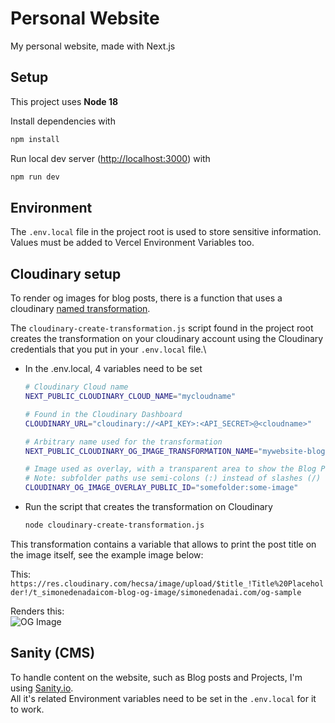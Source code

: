 
# Personal Website

My personal website, made with Next.js

## **Setup**

This project uses **Node 18**

Install dependencies with

```sh
npm install
```

Run local dev server ([http://localhost:3000](http://localhost:3000)) with

```sh
npm run dev
```

## **Environment**

The `.env.local` file in the project root is used to store sensitive information.\
Values must be added to Vercel Environment Variables too.

## **Cloudinary setup**
To render og images for blog posts, there is a function that uses a cloudinary [named transformation](https://cloudinary.com/documentation/image_transformations#named_transformations).

The `cloudinary-create-transformation.js` script found in the project root creates the transformation on your cloudinary account using the Cloudinary credentials that you put in your `.env.local` file.\

- In the .env.local, 4 variables need to be set

    ```sh
    # Cloudinary Cloud name
    NEXT_PUBLIC_CLOUDINARY_CLOUD_NAME="mycloudname"

    # Found in the Cloudinary Dashboard
    CLOUDINARY_URL="cloudinary://<API_KEY>:<API_SECRET>@<cloudname>"

    # Arbitrary name used for the transformation
    NEXT_PUBLIC_CLOUDINARY_OG_IMAGE_TRANSFORMATION_NAME="mywebsite-blog-og-image"

    # Image used as overlay, with a transparent area to show the Blog Post Cover Image (see https://res.cloudinary.com/hecsa/image/upload/v1677234643/simonedenadai.com/og-image-template.png)
    # Note: subfolder paths use semi-colons (:) instead of slashes (/)
    CLOUDINARY_OG_IMAGE_OVERLAY_PUBLIC_ID="somefolder:some-image"
    ```

- Run the script that creates the transformation on Cloudinary

    ```sh
    node cloudinary-create-transformation.js
    ```

This transformation contains a variable that allows to print the post title on the image itself, see the example image below:

This:\
`https://res.cloudinary.com/hecsa/image/upload/$title_!Title%20Placeholder!/t_simonedenadaicom-blog-og-image/simonedenadai.com/og-sample`

Renders this:\
![OG Image](https://res.cloudinary.com/hecsa/image/upload/$title_!Post%20Title!/t_simonedenadaicom-blog-og-image/simonedenadai.com/og-sample)

## **Sanity (CMS)**

To handle content on the website, such as Blog posts and Projects, I'm using [Sanity.io](https://www.sanity.io/).\
All it's related Environment variables need to be set in the `.env.local` for it to work.
